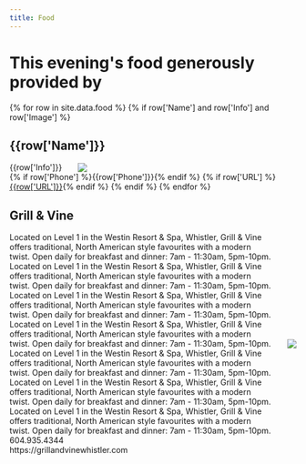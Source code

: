 ```yaml
---
title: Food
---
```

# This evening's food generously provided by

<div>
  {% for row in site.data.food %}
	{% if row['Name'] and row['Info'] and row['Image'] %}
	    <h2>{{row['Name']}}</h2>
		<div style="display:flex; align-items: center">
			<div>{{row['Info']}}</div>
			<img style="max-width:8em; padding-left:2em" src="{{row['Image']}}">
		</div>
		{% if row['Phone'] %}<span>{{row['Phone']}}</span>{% endif %}
		{% if row['URL'] %}<a href="{{row['URL']}}">{{row['URL']}}</a>{% endif %}
	{% endif %}
  {% endfor %}
</div>

## Grill & Vine
<div style="display:flex; align-items: center">
	<div>
		Located on Level 1 in the Westin Resort & Spa, Whistler, Grill & Vine offers traditional, North American style favourites with a modern twist. Open daily for breakfast and dinner: 7am - 11:30am, 5pm-10pm.
		Located on Level 1 in the Westin Resort & Spa, Whistler, Grill & Vine offers traditional, North American style favourites with a modern twist. Open daily for breakfast and dinner: 7am - 11:30am, 5pm-10pm.
		Located on Level 1 in the Westin Resort & Spa, Whistler, Grill & Vine offers traditional, North American style favourites with a modern twist. Open daily for breakfast and dinner: 7am - 11:30am, 5pm-10pm.
		Located on Level 1 in the Westin Resort & Spa, Whistler, Grill & Vine offers traditional, North American style favourites with a modern twist. Open daily for breakfast and dinner: 7am - 11:30am, 5pm-10pm.
		Located on Level 1 in the Westin Resort & Spa, Whistler, Grill & Vine offers traditional, North American style favourites with a modern twist. Open daily for breakfast and dinner: 7am - 11:30am, 5pm-10pm.
		Located on Level 1 in the Westin Resort & Spa, Whistler, Grill & Vine offers traditional, North American style favourites with a modern twist. Open daily for breakfast and dinner: 7am - 11:30am, 5pm-10pm.
		Located on Level 1 in the Westin Resort & Spa, Whistler, Grill & Vine offers traditional, North American style favourites with a modern twist. Open daily for breakfast and dinner: 7am - 11:30am, 5pm-10pm.
		<div>604.935.4344</div> 
		https://grillandvinewhistler.com
	</div>
	<div>
	<img style="max-width:8em; padding-left: 2em" src="https://images.squarespace-cdn.com/content/v1/604112957ccece1806a2ef03/1618598516691-L795CM8KY4Q1FJEWJ71G/GrillandVine_White.png?format=1500w">
	</div>
</div>

<!--

## Grill & Vine

<img style="max-width:8em; float:right; padding:2em;filter: invert(100%)" src="https://images.squarespace-cdn.com/content/v1/604112957ccece1806a2ef03/1618598516691-L795CM8KY4Q1FJEWJ71G/GrillandVine_White.png?format=1500w">
Located on Level 1 in the Westin Resort & Spa, Whistler, Grill & Vine offers traditional, North American style favourites with a modern twist. Open daily for breakfast and dinner: 7am - 11:30am, 5pm-10pm.

[604.935.4344](tel:604.935.4344) [grillandvinewhistler.com](https://grillandvinewhistler.com)

## Bearfoot Bistro
<img style="max-width:8em; float:right; padding:2em" src="https://bearfootbistro.com/wp-content/themes/bearfoot/img/logos/bearfoot.png">
At the Bearfoot Bistro, every night is a celebration of culinary excellence and extravagant joe de vivre!  The Bearfoot Bistro has one of the largest wine cellars in Western Canada with 20,000 bottles and 1,200 different labels and is home of the Ketel One Ice Room, the coldest vodka tasting room in the world.

604.932.3433 bearfootbistro.com

## Purebread
<img style="max-width:8em; float:right; padding:2em" src="https://static.wixstatic.com/media/6366dd_8cd5791bfec34208814ac7503b402ff3~mv2.jpg">
We are Purebread, a family-run bakery based here in Whistler. Our aim is simple -to make delicious bread, tasty treats and savouries to make people smile.  Visit us in Whistler Village, Function Junction and Vancouver's Gastown!

604.938.30131 purebread.ca

## SIDECUT Modern Steak + Bar
<img style="max-width:8em; float:right; padding:2em" src="https://images.getbento.com/accounts/2ccdea1f69c437ee3f0ce8c71e30aa9f/media/yGy2GEhORyEROY2rjn28_SC-Full-Lockup-CMYK-Gold.png">
Named for the curvature on the side of a ski or snowboard, SIDECUT offers a modern take on traditional mountain cuisine balanced with healthy, lighter fare. Whether you are starting your day off with our extensive and ever-growing breakfast buffet, cutting into one of our signature steaks for dinner, or enjoying our seafood and vegetarian highlights, SIDECUT is sure to wow and delight the whole family.

604.935.3400  sidecutwhistler.com

## Stonesedge Kitchen
<img style="max-width:8em; float:right; padding:2em" src="https://gibbonswhistler.com/wp-content/themes/gibbons/images/brand/gibbons-whistler-white.svg">
We aim to nourish both the body and soul.  We celebrate Canadian cooking; inspired by the mountains, fields, farms and waters of the Pacific Northwest. At Stonesedge Kitchen we offer seasonal, sustainable meats and produce and quality without complexity.

604.962.9292 stonesedgewhistler.com

## Cacao Barry
<img style="max-width:8em; float:right; padding:2em" src="https://www.cacao-barry.com/sites/www.cacao-barry.com/themes/cacaobarry/dist/img/logos/site-logo-cacaobarry--light.png">
Fueled by over 170 years of cocoa expertise, Cacao Barry has a deep-rooted understanding of the very source which allows us to bring you great cocoa to celebrate the diversity of flavours and origins.

www.cacao-barry.com

-->
